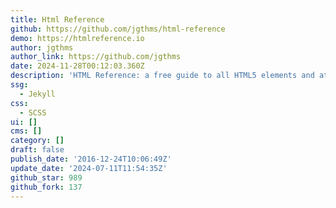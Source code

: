 ```yaml
---
title: Html Reference
github: https://github.com/jgthms/html-reference
demo: https://htmlreference.io
author: jgthms
author_link: https://github.com/jgthms
date: 2024-11-28T00:12:03.360Z
description: 'HTML Reference: a free guide to all HTML5 elements and attributes'
ssg:
  - Jekyll
css:
  - SCSS
ui: []
cms: []
category: []
draft: false
publish_date: '2016-12-24T10:06:49Z'
update_date: '2024-07-11T11:54:35Z'
github_star: 989
github_fork: 137
---
```


